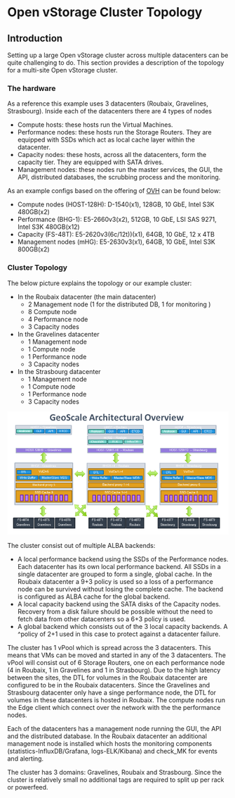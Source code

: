 # Open vStorage Cluster Topology
## Introduction
Setting up a large Open vStorage cluster across multiple datacenters can be quite challenging to do. This section provides a description of the topology for a multi-site Open vStorage cluster.

### The hardware
As a reference this example uses 3 datacenters (Roubaix, Gravelines, Strasbourg). Inside each of the datacenters there are 4 types of nodes
* Compute hosts: these hosts run the Virtual Machines.
* Performance nodes: these hosts run the Storage Routers. They are equipped with SSDs which act as local cache layer within the datacenter.
* Capacity nodes: these hosts, across all the datacenters, form the capacity tier. They are equipped with SATA drives.
* Management nodes: these nodes run the master services, the GUI, the API, distributed databases, the scrubbing process and the monitoring.

As an example configs based on the offering of [OVH](https://www.ovh.com/fr/) can be found below:
* Compute nodes (HOST-128H): D-1540(x1), 128GB,	10 GbE, Intel S3K 480GB(x2)
* Performance (BHG-1): E5-2660v3(x2), 512GB, 10 GbE, LSI SAS 9271, Intel S3K 480GB(x12)
* Capacity (FS-48T): E5-2620v3(6c/12t))(x1), 64GB, 10 GbE, 12 x 4TB
* Management nodes (mHG): E5-2630v3(x1), 64GB, 10 GbE, Intel S3K 800GB(x2)

### Cluster Topology
The below picture explains the topology or our example cluster:
* In the Roubaix datacenter (the main datacenter)
    * 2 Management node (1 for the distributed DB, 1 for monitoring )
    * 8 Compute node
    * 4 Performance node
    * 3 Capacity nodes
* In the Gravelines datacenter
    * 1 Management node
    * 1 Compute node
    * 1 Performance node
    * 3 Capacity nodes
* In the Strasbourg datacenter
    * 1 Management node
    * 1 Compute node
    * 1 Performance node
    * 3 Capacity nodes

![](../Images/cluster-topology.png)

The cluster consist out of multiple ALBA backends:
* A local performance backend using the SSDs of the Performance nodes. Each datacenter has its own local performance backend. All SSDs in a single datacenter are grouped to form a single, global cache. In the Roubaix datacenter a 9+3 policy is used so a loss of a performance node can be survived without losing the complete cache. The backend is configured as ALBA cache for the global backend.
* A local capacity backend using the SATA disks of the Capacity nodes.  Recovery from a disk failure should be possible without the need to fetch data from other datacenters so a 6+3 policy is used.
* A global backend which consists out of the 3 local capacity backends. A ^policy of 2+1 used in this case to protect against a datacenter failure.

The cluster has 1 vPool which is spread across the 3 datacenters. This means that VMs can be moved and started in any of the 3 datacenters. The vPool will consist out of 6 Storage Routers, one on each performance node (4 in Roubaix, 1 in Gravelines and 1 in Strasbourg).
Due to the high latency between the sites, the DTL for volumes in the Roubaix datacenter are configured to be in the Roubaix datacenters. Since the Gravelines and Strasbourg datacenter only have a singe performance node, the DTL for volumes in these datacenters is hosted in Roubaix.
The compute nodes run the Edge client which connect over the network with the the performance nodes.

Each of the datacenters has a management node running the GUI, the API and the distributed database. In the Roubaix datacenter an additional management node is installed which hosts the monitoring components (statistics-InfluxDB/Grafana, logs-ELK/Kibana) and check_MK for events and alerting.

The cluster has 3 domains: Gravelines, Roubaix and Strasbourg. Since the cluster is relatively small no additional tags are required to split up per rack or powerfeed.



